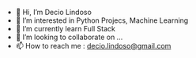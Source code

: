 - 👋 Hi, I’m  Decio Lindoso   
- 👀 I’m interested in  Python Projecs, Machine Learning    
- 🌱 I’m currently learn Full Stack  
- 💞️ I’m looking to collaborate on ...
- 📫 How to reach me :  decio.lindoso@gmail.com

<!---
dlindoso/dlindoso is a ✨ special ✨ repository because its `README.md` (this file) appears on your GitHub profile.
You can click the Preview link to take a look at your changes.
--->
  
